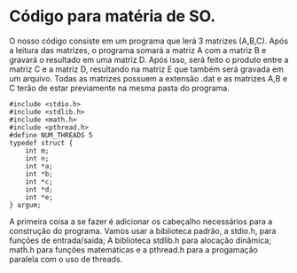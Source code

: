 # Código para matéria de SO.
O nosso código consiste em um programa que lerá 3 matrizes (A,B,C). Após a leitura das matrizes, o programa somará a matriz A com a matriz B e gravará o resultado em uma matriz D. Após isso, será feito o produto entre a matriz C e a matriz D, resultando na matriz E que também será gravada em um arquivo. Todas as matrizes possuem a extensão .dat e as matrizes A,B e C terão de estar previamente na mesma pasta do programa.
```
#include <stdio.h>
#include <stdlib.h>
#include <math.h>
#include <pthread.h>
#define NUM_THREADS 5
typedef struct {
    int m;
    int n;
    int *a;
    int *b;
    int *c;
    int *d;
    int *e;
} argum;
```
A primeira coisa a se fazer é adicionar os cabeçalho necessários para a construção do programa. Vamos usar a biblioteca padrão, a stdio.h, para funções de entrada/saida; A biblioteca stdlib.h para alocação dinâmica; math.h para funções matemáticas e a pthread.h para a progamação paralela com o uso de threads. 
